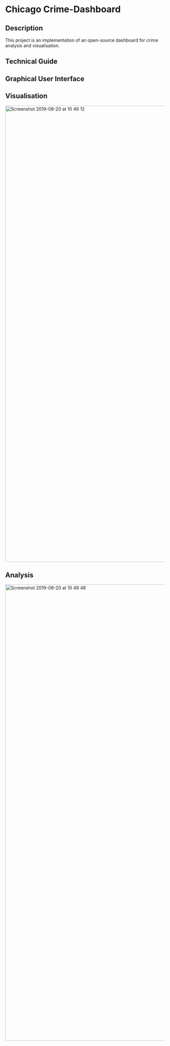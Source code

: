 # Chicago Crime-Dashboard
## Description
This project is an implementation of an open-source dashboard for crime analysis and visualisation. 

## Technical Guide


## Graphical User Interface



## Visualisation

<img width="1440" alt="Screenshot 2019-08-20 at 10 46 12" src="https://user-images.githubusercontent.com/41435578/64069197-e4c91c00-cc3c-11e9-9b2e-b9ac1125a97c.png">

## Analysis

<img width="1440" alt="Screenshot 2019-08-20 at 10 49 48" src="https://user-images.githubusercontent.com/41435578/64069230-51dcb180-cc3d-11e9-9a80-08dffeae2336.png">
